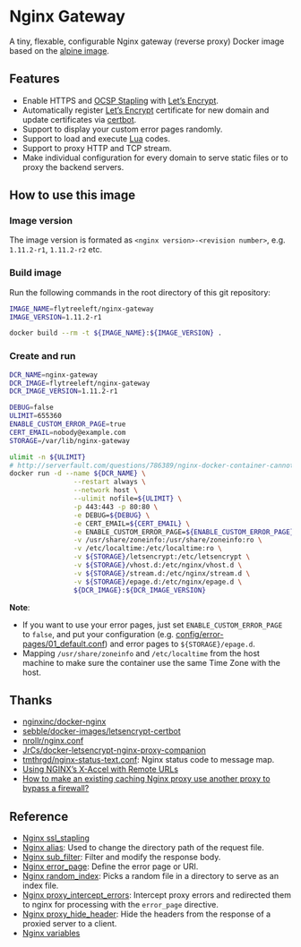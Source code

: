 Nginx Gateway
===============================

A tiny, flexable, configurable Nginx gateway (reverse proxy) Docker image based on the [alpine image](https://hub.docker.com/_/alpine/).

## Features

- Enable HTTPS and [OCSP Stapling](https://tools.ietf.org/html/rfc4366#section-3.6) with [Let’s Encrypt](https://letsencrypt.org/).
- Automatically register [Let’s Encrypt](https://letsencrypt.org/) certificate for new domain and update certificates via [certbot](https://certbot.eff.org/docs/using.html).
- Support to display your custom error pages randomly.
- Support to load and execute [Lua](https://github.com/openresty/lua-nginx-module) codes.
- Support to proxy HTTP and TCP stream.
- Make individual configuration for every domain to serve static files or to proxy the backend servers.

## How to use this image

### Image version

The image version is formated as `<nginx version>-<revision number>`, e.g. `1.11.2-r1`, `1.11.2-r2` etc.

### Build image

Run the following commands in the root directory of this git repository:

```bash
IMAGE_NAME=flytreeleft/nginx-gateway
IMAGE_VERSION=1.11.2-r1

docker build --rm -t ${IMAGE_NAME}:${IMAGE_VERSION} .
```

### Create and run

```bash
DCR_NAME=nginx-gateway
DCR_IMAGE=flytreeleft/nginx-gateway
DCR_IMAGE_VERSION=1.11.2-r1

DEBUG=false
ULIMIT=655360
ENABLE_CUSTOM_ERROR_PAGE=true
CERT_EMAIL=nobody@example.com
STORAGE=/var/lib/nginx-gateway

ulimit -n ${ULIMIT}
# http://serverfault.com/questions/786389/nginx-docker-container-cannot-see-client-ip-when-using-iptables-false-option#answer-788088
docker run -d --name ${DCR_NAME} \
                --restart always \
                --network host \
                --ulimit nofile=${ULIMIT} \
                -p 443:443 -p 80:80 \
                -e DEBUG=${DEBUG} \
                -e CERT_EMAIL=${CERT_EMAIL} \
                -e ENABLE_CUSTOM_ERROR_PAGE=${ENABLE_CUSTOM_ERROR_PAGE} \
                -v /usr/share/zoneinfo:/usr/share/zoneinfo:ro \
                -v /etc/localtime:/etc/localtime:ro \
                -v ${STORAGE}/letsencrypt:/etc/letsencrypt \
                -v ${STORAGE}/vhost.d:/etc/nginx/vhost.d \
                -v ${STORAGE}/stream.d:/etc/nginx/stream.d \
                -v ${STORAGE}/epage.d:/etc/nginx/epage.d \
                ${DCR_IMAGE}:${DCR_IMAGE_VERSION}
```

**Note**:
- If you want to use your error pages, just set `ENABLE_CUSTOM_ERROR_PAGE` to `false`, and put your configuration (e.g. [config/error-pages/01_default.conf](./config/error-pages/01_default.conf)) and error pages to `${STORAGE}/epage.d`.
- Mapping `/usr/share/zoneinfo` and `/etc/localtime` from the host machine to make sure the container use the same Time Zone with the host.

## Thanks

- [nginxinc/docker-nginx](https://github.com/nginxinc/docker-nginx)
- [sebble/docker-images/letsencrypt-certbot](https://github.com/sebble/docker-images/tree/master/letsencrypt-certbot)
- [nrollr/nginx.conf](https://gist.github.com/nrollr/9a39bb636a820fb97eec2ed85e473d38)
- [JrCs/docker-letsencrypt-nginx-proxy-companion](https://github.com/JrCs/docker-letsencrypt-nginx-proxy-companion)
- [tmthrgd/nginx-status-text.conf](https://gist.github.com/tmthrgd/3504859568e1dba9ee80e260f974a708): Nginx status code to message map.
- [Using NGINX’s X-Accel with Remote URLs](https://www.mediasuite.co.nz/blog/proxying-s3-downloads-nginx/)
- [How to make an existing caching Nginx proxy use another proxy to bypass a firewall?](https://serverfault.com/questions/583743/how-to-make-an-existing-caching-nginx-proxy-use-another-proxy-to-bypass-a-firewa#683955)

## Reference

- [Nginx ssl_stapling](http://nginx.org/en/docs/http/ngx_http_ssl_module.html#ssl_stapling)
- [Nginx alias](http://nginx.org/en/docs/http/ngx_http_core_module.html#alias): Used to change the directory path of the request file.
- [Nginx sub_filter](http://nginx.org/en/docs/http/ngx_http_sub_module.html#sub_filter): Filter and modify the response body.
- [Nginx error_page](http://nginx.org/en/docs/http/ngx_http_core_module.html#error_page): Define the error page or URI.
- [Nginx random_index](http://nginx.org/en/docs/http/ngx_http_random_index_module.html#random_index): Picks a random file in a directory to serve as an index file.
- [Nginx proxy_intercept_errors](http://nginx.org/en/docs/http/ngx_http_proxy_module.html#proxy_intercept_errors): Intercept proxy errors and redirected them to nginx for processing with the `error_page` directive.
- [Nginx proxy_hide_header](http://nginx.org/en/docs/http/ngx_http_proxy_module.html#proxy_hide_header): Hide the headers from the response of a proxied server to a client.
- [Nginx variables](http://nginx.org/en/docs/varindex.html)
